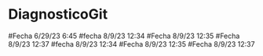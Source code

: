 # DiagnosticoGit
#Fecha 6/29/23 6:45
#fecha 8/9/23 12:34
#Fecha 8/9/23 12:35
#Fecha 8/9/23 12:37
#fecha 8/9/23 12:34
#Fecha 8/9/23 12:35
#Fecha 8/9/23 12:37